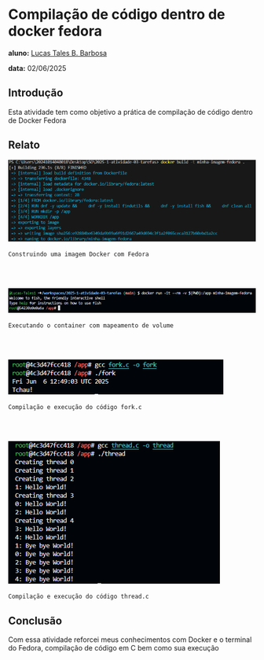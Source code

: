 # Compilação de código dentro de docker fedora

**aluno:** [Lucas Tales B. Barbosa](https://github.com/Lucas-Tales1)

**data:** 02/06/2025

## Introdução

Esta atividade tem como objetivo a prática de compilação de código dentro de Docker Fedora 

## Relato

![Minha Foto1](imagens/image1.png)

    Construindo uma imagem Docker com Fedora
<br>
<br>

![Minha Foto2](imagens/image2.png)

    Executando o container com mapeamento de volume
<br>
<br>

![Minha Foto3](imagens/image3.png)

    Compilação e execução do código fork.c
<br>
<br>

![Minha Foto4](imagens/image4.png)

    Compilação e execução do código thread.c

## Conclusão

Com essa atividade reforcei meus conhecimentos com Docker e o terminal do Fedora, compilação de código em C bem como sua execução